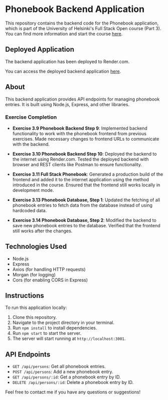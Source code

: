 # Phonebook Backend Application

This repository contains the backend code for the Phonebook application, which is part of the University of Helsinki's Full Stack Open course (Part 3). You can find more information and start the course [here](https://fullstackopen.com/).

## Deployed Application

The backend application has been deployed to Render.com.

You can access the deployed backend application [here](https://fullstackopen-exercises-backend-yh8t.onrender.com/).

## About

This backend application provides API endpoints for managing phonebook entries. It is built using Node.js, Express, and other libraries.

### Exercise Completion

- **Exercise 3.9 Phonebook Backend Step 9**: Implemented backend functionality to work with the phonebook frontend from previous exercises. Made necessary changes to frontend URLs to communicate with the backend.
  
- **Exercise 3.10 Phonebook Backend Step 10**: Deployed the backend to the internet using Render.com. Tested the deployed backend with browser and REST clients like Postman to ensure functionality.
  
- **Exercise 3.11 Full Stack Phonebook**: Generated a production build of the frontend and added it to the internet application using the method introduced in the course. Ensured that the frontend still works locally in development mode.

- **Exercise 3.13 Phonebook Database, Step 1**: Updated the fetching of all phonebook entries to fetch data from the database instead of using hardcoded data.
  
- **Exercise 3.14 Phonebook Database, Step 2**: Modified the backend to save new phonebook entries to the database. Verified that the frontend still works after the changes.

## Technologies Used

- Node.js
- Express
- Axios (for handling HTTP requests)
- Morgan (for logging)
- Cors (for enabling CORS in Express)

## Instructions

To run this application locally:

1. Clone this repository.
2. Navigate to the project directory in your terminal.
3. Run `npm install` to install dependencies.
4. Run `npm start` to start the server.
5. The server will start running at `http://localhost:3001`.

## API Endpoints

- `GET /api/persons`: Get all phonebook entries.
- `POST /api/persons`: Add a new phonebook entry.
- `GET /api/persons/:id`: Get a phonebook entry by ID.
- `DELETE /api/persons/:id`: Delete a phonebook entry by ID.

Feel free to contact me if you have any questions or suggestions!
